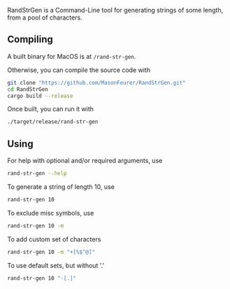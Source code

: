 RandStrGen is a Command-Line tool for generating strings of some length, from a pool of characters.

## Compiling
A built binary for MacOS is at `/rand-str-gen`.

Otherwise, you can compile the source code with
```bash
git clone "https://github.com/MasonFeurer/RandStrGen.git"
cd RandStrGen
cargo build --release
```
Once built, you can run it with
```bash
./target/release/rand-str-gen
```

## Using
For help with optional and/or required arguments, use
```bash
rand-str-gen --help
```

To generate a string of length 10, use
```bash
rand-str-gen 10
```

To exclude misc symbols, use
```bash
rand-str-gen 10 -m
```

To add custom set of characters
```bash
rand-str-gen 10 -m "+[%$^@]"
```

To use default sets, but without '.'
```bash
rand-str-gen 10 "-[.]"
```
